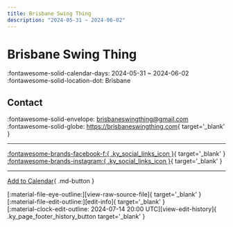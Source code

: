 ```yaml
---
title: Brisbane Swing Thing
description: "2024-05-31 ~ 2024-06-02"
---
```


# Brisbane Swing Thing 

:fontawesome-solid-calendar-days: 2024-05-31 ~ 2024-06-02  
:fontawesome-solid-location-dot: Brisbane  

## Contact

:fontawesome-solid-envelope: <brisbaneswingthing@gmail.com>  
:fontawesome-solid-globe: <https://brisbaneswingthing.com>{ target='_blank' }  

---

 [:fontawesome-brands-facebook-f:{ .ky_social_links_icon }](https://www.facebook.com/profile.php?id=100089859048637){ target='_blank' } [:fontawesome-brands-instagram:{ .ky_social_links_icon }](https://instagram.com/brisbaneswingthing){ target='_blank' }

---

[Add to Calendar](https://swing.news/ics/en/2024/en_AU/brisbane-swing-thing-2024.ics){ .md-button }

<div class="ky_page_footer" markdown>
<div class="ky_page_footer_trailing" markdown="span">
[:material-file-eye-outline:][view-raw-source-file]{ target='_blank' }
[:material-file-edit-outline:][edit-info]{ target='_blank' }
</div>
<div class="ky_page_footer_leading" markdown="span">
[:material-clock-edit-outline: 2024-07-14 20:00 UTC][view-edit-history]{ .ky_page_footer_history_button target='_blank' }
</div>
</div>

[view-raw-source-file]: https://github.com/swingdance/events/blob/main/2024/en_AU/brisbane-swing-thing-2024.json "View Raw Source File"
[edit-info]: https://github.com/swingdance/events/issues/new?assignees=&labels=update+event&projects=&template=03-update_entity.yml&title=%5B2024%2Fen_AU%5D%20Brisbane%20Swing%20Thing&region=en_AU&year=2024&id=brisbane-swing-thing-2024&name=Brisbane%20Swing%20Thing&org_id= "Edit Info"

[view-edit-history]: https://github.com/swingdance/events/commits/main/2024/en_AU/brisbane-swing-thing-2024.json "View Edit History"
